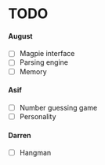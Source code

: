 # TODO
#### August
- [ ] Magpie interface
- [ ] Parsing engine
- [ ] Memory

#### Asif
- [ ] Number guessing game
- [ ] Personality

#### Darren
- [ ] Hangman
